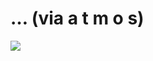 <!--
id: 23499395
link: http://tumblr.atmos.org/post/23499395/via-a-t-m-o-s
slug: via-a-t-m-o-s
date: Thu Jan 10 2008 21:03:41 GMT-0800 (PST)
publish: 2008-01-010
tags: 
title: &#8230; (via a t m o s)
-->


&#8230; (via a t m o s)
=======================

![](http://25.media.tumblr.com/ZyX8Upfyn41vbws4cCIZBSJo_500.jpg)

